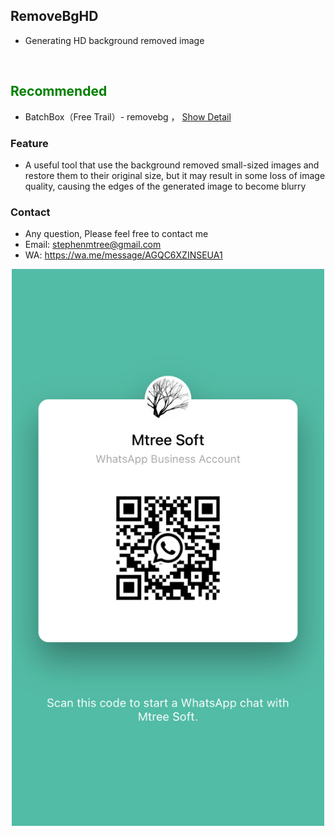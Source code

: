 
## RemoveBgHD
- Generating HD background removed image
<br>

## <font color=green>Recommended</font>
- BatchBox（Free Trail）- removebg ， [Show Detail](../bbox/info)

### <green>Feature
- A useful tool that use the background removed small-sized images and restore them to their original size, but it may result in some loss of image quality, causing the edges of the generated image to become blurry

### <green>Contact
- Any question, Please feel free to contact me
- Email: stephenmtree@gmail.com
- WA: https://wa.me/message/AGQC6XZINSEUA1

<center><img src="../../assets/wa/waqr.jpeg" width="500px"></center>
